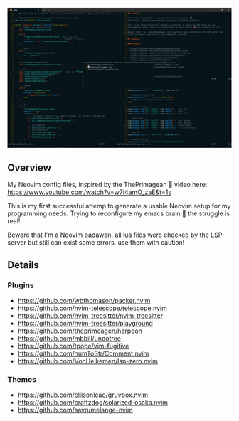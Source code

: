 ![mariogt nvim setup](/media/gtnvim.png "nvim")


## Overview

My Neovim config files, inspired by the ThePrimagean 🍻
video here: <https://www.youtube.com/watch?v=w7i4amO_zaE&t=1s>

This is my first successful attemp to generate a usable Neovim setup for my 
programming needs. Trying to reconfigure my emacs brain 🦬 the struggle is real!

Beware that I'm a Neovim padawan, all lua files were checked by the LSP server but
still can exist some errors, use them with caution!

## Details

### Plugins 

- <https://github.com/wbthomason/packer.nvim>
- <https://github.com/nvim-telescope/telescope.nvim>
- <https://github.com/nvim-treesitter/nvim-treesitter>
- <https://github.com/nvim-treesitter/playground>
- <https://github.com/theprimeagen/harpoon>
- <https://github.com/mbbill/undotree>
- <https://github.com/tpope/vim-fugitive>
- <https://github.com/numToStr/Comment.nvim>
- <https://github.com/VonHeikemen/lsp-zero.nvim>

### Themes

- <https://github.com/ellisonleao/gruvbox.nvim>
- <https://github.com/craftzdog/solarized-osaka.nvim>
- <https://github.com/savq/melange-nvim>
